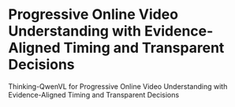 # Progressive Online Video Understanding with Evidence-Aligned Timing and Transparent Decisions
Thinking-QwenVL for Progressive Online Video Understanding with Evidence-Aligned Timing and Transparent Decisions
